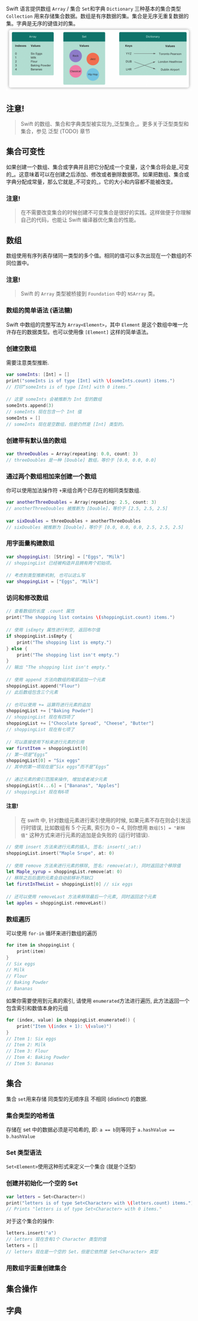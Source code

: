 Swift 语言提供数组 `Array` / 集合 `Set`和字典 `Dictionary` 三种基本的集合类型 `Collection` 用来存储集合数据。数组是有序数据的集。集合是无序无重复数据的集。字典是无序的键值对的集。
![集合类型](./images/collection-type.png)
## 注意! 
> Swift 的数组、集合和字典类型被实现为_泛型集合_。更多关于泛型类型和集合，参见 泛型 (TODO) 章节

## 集合可变性
如果创建一个数组、集合或字典并且把它分配成一个变量，这个集合将会是_可变的_。这意味着可以在创建之后添加、修改或者删除数据项。如果把数组、集合或字典分配成常量，那么它就是_不可变的_，它的大小和内容都不能被改变。
### 注意!
> 在不需要改变集合的时候创建不可变集合是很好的实践。这样做便于你理解自己的代码，也能让 Swift 编译器优化集合的性能。

## 数组
数组使用有序列表存储同一类型的多个值。相同的值可以多次出现在一个数组的不同位置中。
### 注意!
> Swift 的 `Array` 类型被桥接到 `Foundation` 中的 `NSArray` 类。


### 数组的简单语法 (语法糖)
Swift 中数组的完整写法为 `Array<Element>`，其中 `Element` 是这个数组中唯一允许存在的数据类型。也可以使用像 `[Element]` 这样的简单语法。

### 创建空数组
需要注意类型推断.
```swift
var someInts: [Int] = []
print("someInts is of type [Int] with \(someInts.count) items.")
// 打印“someInts is of type [Int] with 0 items.”

// 这里 someInts 会被推断为 Int 型的数组
someInts.append(3)
// someInts 现在包含一个 Int 值
someInts = []
// someInts 现在是空数组，但是仍然是 [Int] 类型的。
```

### 创建带有默认值的数组
```swift
var threeDoubles = Array(repeating: 0.0, count: 3)
// threeDoubles 是一种 [Double] 数组，等价于 [0.0, 0.0, 0.0]
```

### 通过两个数组相加来创建一个数组
你可以使用加法操作符 `+`来组合两个已存在的相同类型数组. 
```swift
var anotherThreeDoubles = Array(repeating: 2.5, count: 3)
// anotherThreeDoubles 被推断为 [Double]，等价于 [2.5, 2.5, 2.5]

var sixDoubles = threeDoubles + anotherThreeDoubles
// sixDoubles 被推断为 [Double]，等价于 [0.0, 0.0, 0.0, 2.5, 2.5, 2.5]
```
### 用字面量构建数组
```swift
var shoppingList: [String] = ["Eggs", "Milk"]
// shoppingList 已经被构造并且拥有两个初始项。

// 考虑到类型推断机制, 也可以这么写
var shoppingList = ["Eggs", "Milk"]
```
### 访问和修改数组
```swift
// 查看数组的长度 .count 属性
print("The shopping list contains \(shoppingList.count) items.")

// 使用 isEmpty 属性进行判空, 返回布尔值
if shoppingList.isEmpty {
    print("The shopping list is empty.")
} else {
    print("The shopping list isn't empty.")
}
// 输出 "The shopping list isn't empty."

// 使用 append 方法向数组的尾部追加一个元素
shoppingList.append("Flour")
// 此后数组包含三个元素

// 也可以使用 += 运算符进行元素的追加
shoppingList += ["Baking Powder"]
// shoppingList 现在有四项了
shoppingList += ["Chocolate Spread", "Cheese", "Butter"]
// shoppingList 现在有七项了

// 可以直接使用下标来进行元素的引用
var firstItem = shoppingList[0]
// 第一项是“Eggs”
shoppingList[0] = "Six eggs"
// 其中的第一项现在是“Six eggs”而不是“Eggs”

// 通过元素的索引范围来操作, 增加或者减少元素
shoppingList[4...6] = ["Bananas", "Apples"]
// shoppingList 现在有6项
```
#### 注意!
> 在 swift 中, 针对数组元素进行索引使用的时候, 如果元素不存在则会引发运行时错误, 比如数组有 5 个元素, 索引为 0 ~ 4, 则你想用 `数组[5] = "新鲜值"` 这种方式来进行元素的追加是会失败的 (运行时错误).

```swift
// 使用 insert 方法来进行元素的插入, 签名: insert(_:at:)
shoppingList.insert("Maple Srupe", at: 0)

// 使用 remove 方法来进行元素的移除, 签名: remove(at:), 同时返回这个移除值
let Maple_syrup = shoppingList.remove(at: 0)
// 移除之后后面的元素会自动前移补齐缺口
let firstInTheList = shoppingList[0] // six eggs

// 还可以使用 removeLast 方法来移除最后一个元素, 同时返回这个元素
let apples = shoppingList.removeLast()
```

### 数组遍历
可以使用 `for-in` 循环来进行数组的遍历
```swift
for item in shoppingList {
    print(item)
}
// Six eggs
// Milk
// Flour
// Baking Powder
// Bananas
```
如果你需要使用到元素的索引, 请使用 `enumerated`方法进行遍历, 此方法返回一个包含索引和数值本身的元组
```swift
for (index, value) in shoppingList.enumerated() {
    print("Item \(index + 1): \(value)")
}
// Item 1: Six eggs
// Item 2: Milk
// Item 3: Flour
// Item 4: Baking Powder
// Item 5: Bananas
```
## 集合
集合 `set`用来存储 同类型的无顺序且 不相同 (distinct) 的数据.
### 集合类型的哈希值
存储在 set 中的数据必须是可哈希的, 即: `a == b`则等同于 `a.hashValue == b.hashValue`
### Set 类型语法
`Set<Element>`使用这种形式来定义一个集合 (就是个泛型)
### 创建并初始化一个空的 Set
```swift
var letters = Set<Character>()
print("letters is of type Set<Character> with \(letters.count) items.")
// Prints "letters is of type Set<Character> with 0 items."
```
对于这个集合的操作:
```swift
letters.insert("a")
// letters 现在含有1个 Character 类型的值
letters = []
// letters 现在是一个空的 Set，但是它依然是 Set<Character> 类型
```
### 用数组字面量创建集合

## 集合操作

## 字典

